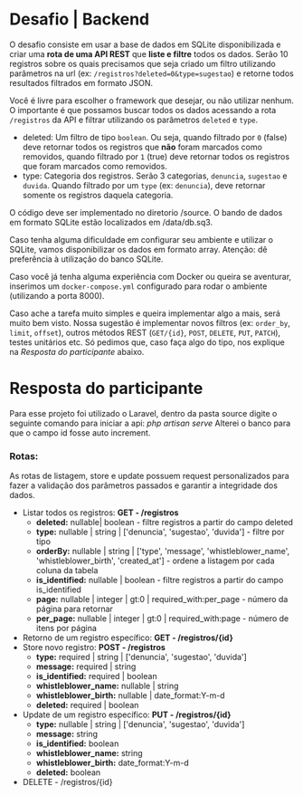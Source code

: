 # Desafio | Backend

O desafio consiste em usar a base de dados em SQLite disponibilizada e criar uma **rota de uma API REST** que **liste e filtre** todos os dados. Serão 10 registros sobre os quais precisamos que seja criado um filtro utilizando parâmetros na url (ex: `/registros?deleted=0&type=sugestao`) e retorne todos resultados filtrados em formato JSON.

Você é livre para escolher o framework que desejar, ou não utilizar nenhum. O importante é que possamos buscar todos os dados acessando a rota `/registros` da API e filtrar utilizando os parâmetros `deleted` e `type`.

* deleted: Um filtro de tipo `boolean`. Ou seja, quando filtrado por `0` (false) deve retornar todos os registros que **não** foram marcados como removidos, quando filtrado por `1` (true) deve retornar todos os registros que foram marcados como removidos.
* type: Categoria dos registros. Serão 3 categorias, `denuncia`, `sugestao` e `duvida`. Quando filtrado por um `type` (ex: `denuncia`), deve retornar somente os registros daquela categoria.

O código deve ser implementado no diretorio /source. O bando de dados em formato SQLite estão localizados em /data/db.sq3.

Caso tenha alguma dificuldade em configurar seu ambiente e utilizar o SQLite, vamos disponibilizar os dados em formato array. Atenção: dê preferência à utilização do banco SQLite.

Caso você já tenha alguma experiência com Docker ou queira se aventurar, inserimos um `docker-compose.yml` configurado para rodar o ambiente (utilizando a porta 8000).

Caso ache a tarefa muito simples e queira implementar algo a mais, será muito bem visto. Nossa sugestão é implementar novos filtros (ex: `order_by`, `limit`, `offset`), outros métodos REST (`GET/{id}`, `POST`, `DELETE`, `PUT`, `PATCH`), testes unitários etc. Só pedimos que, caso faça algo do tipo, nos explique na _Resposta do participante_ abaixo.

# Resposta do participante
Para esse projeto foi utilizado o Laravel, dentro da pasta source digite o seguinte comando para iniciar a api: _php artisan serve_
Alterei o banco para que o campo id fosse auto increment.

### Rotas:
As rotas de listagem, store e update possuem request personalizados para fazer a validação dos parâmetros passados e garantir a integridade dos dados.

* Listar todos os registros: **GET - /registros**
    - **deleted:** nullable| boolean - filtre registros a partir do campo deleted
    - **type:** nullable | string | ['denuncia', 'sugestao', 'duvida'] - filtre por tipo
    - **orderBy:** nullable | string | ['type', 'message', 'whistleblower_name', 'whistleblower_birth', 'created_at'] - ordene a listagem por cada coluna da tabela
    - **is_identified:** nullable | boolean - filtre registros a partir do campo is_identified
    - **page:** nullable | integer | gt:0 | required_with:per_page - número da página para retornar
    - **per_page:** nullable | integer | gt:0 | required_with:page - número de itens por página
* Retorno de um registro específico: **GET - /registros/{id}**
* Store novo registro: **POST - /registros**
    - **type:** required | string | ['denuncia', 'sugestao', 'duvida']
    - **message:** required | string
    - **is_identified:** required | boolean
    - **whistleblower_name:** nullable | string
    - **whistleblower_birth:** nullable | date_format:Y-m-d
    - **deleted:** required | boolean
* Update de um registro específico: **PUT - /registros/{id}**
    - **type:** nullable | string | ['denuncia', 'sugestao', 'duvida']
    - **message:** string
    - **is_identified:** boolean
    - **whistleblower_name:** string
    - **whistleblower_birth:** date_format:Y-m-d
    - **deleted:** boolean
* DELETE - /registros/{id}